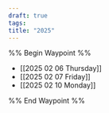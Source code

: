 ```yaml
---
draft: true
tags:
title: "2025"
---
```


%% Begin Waypoint %%

- [[2025 02 06 Thursday]]
- [[2025 02 07 Friday]]
- [[2025 02 10 Monday]]

%% End Waypoint %%

